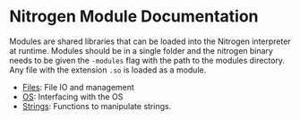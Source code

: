 # Nitrogen Module Documentation

Modules are shared libraries that can be loaded into the Nitrogen interpreter at runtime. Modules should be in a single
folder and the nitrogen binary needs to be given the `-modules` flag with the path to the modules directory. Any file with
the extension `.so` is loaded as a module.

- [Files](files.md): File IO and management
- [OS](os.md): Interfacing with the OS
- [Strings](strings.md): Functions to manipulate strings.
